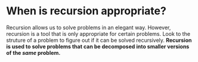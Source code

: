 # When is recursion appropriate?

Recursion allows us to solve problems in an elegant way. However, recursion is a tool that is only appropriate for certain problems. Look to the struture of a problem to figure out if it can be solved recursively. **Recursion is used to solve problems that can be decomposed into smaller versions of the *same* problem.**